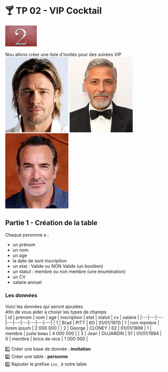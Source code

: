 # :cocktail: TP 02 - VIP Cocktail
<img src="../../img/two.webp" width="100"> 
 
Nou allons créer une liste d'invités pour des soirées VIP  
![brad](../../img/03/brad.webp)
![george](../../img/03/george.webp)
![jean](../../img/03/jean.webp)
  

## Partie 1 - Création de la table
Chaque personne a :
  
- un prénom
- un nom  
- un age  
- la date de sont inscription
- un etat : Valide ou NON Valide (un booléen)
- un statut : membre ou non membre (une énumération)
- un CV
- salaire annuel
  


### Les données
Voici les données qui seront ajoutées  
Afin de vous aider  à choisir les types de champs  
| id | prenom | nom | age | inscription | etat | statut | cv | salaire |
|---|---|---|---|---|---|---|---|---|
| 1 | Brad | PITT | 60 | 01/01/1970 | 1 | non membre | lorem ipsum | 2 000 000 |
| 2 | George | CLONEY | 62 | 01/01/1999 | 1 | membre  | juste beau | 4 000 000 |
| 3 | Jean | DUJARDIN | 51 | 01/01/1994 | 0 | membre | brice de nice | 1 000 000 |

:one: Créer une base de donnée : **invitation**  
:two: Créer une table : **personne**  
:three: Rajouter le prefixe <code>inv_</code> à votre table   